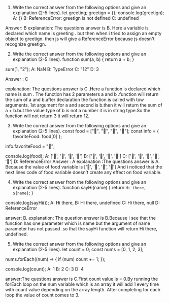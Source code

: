 1. Write the correct answer from the following options and give an explanation (2-5 lines).
let greeting;
greetign = {};
console.log(greetign);
A: {}
B: ReferenceError: greetign is not defined
C: undefined

Answer: B
explanation: The questions answer is B. Here a variable is declared which name is greeting . but then when i  tried to assign an empty object to greetign. then js will give a ReferenceError because js doesn't recognize greetign.

2. Write the correct answer from the following options and give an explanation (2-5 lines).
function sum(a, b) {
  return a + b;
}

sum(1, "2");
A: NaN
B: TypeError
C: "12"
D: 3

Answer : C

explanation: The questions answer is C .Here a function is declared which name is  sum . The function has 2 parameters a and b .function will  return the sum of a and b.after declaration the function is called with tow arguments. 1st argument for a and second is b.then it will return the sum of a + b.but the value type of b is not a number it is in string type.So  the function will not return 3 it will return 12.


3. Write the correct answer from the following options and give an explanation (2-5 lines).
const food = ["🍕", "🍫", "🥑", "🍔"];
const info = { favoriteFood: food[0] };

info.favoriteFood = "🍝";

console.log(food);
A: ['🍕', '🍫', '🥑', '🍔']
B: ['🍝', '🍫', '🥑', '🍔']
C: ['🍝', '🍕', '🍫', '🥑', '🍔']
D: ReferenceError
Answer : A
explanation :The questions answer is A. Because the value of food variable is ['🍕', '🍫', '🥑', '🍔'] And i noticed that the  next lines code  of food variable doesn't create any effect on food variable.

4. Write the correct answer from the following options and give an explanation (2-5 lines).
function sayHi(name) {
  return `Hi there, ${name}`;
}

console.log(sayHi());
A: Hi there,
B: Hi there, undefined
C: Hi there, null
D: ReferenceError

answer: B.
explanation: The question answer is B.Because i see that the function has one   parameter which is name but the argument of name parameter has not passed .so that the sayHi function will return Hi there, undefined.

5. Write the correct answer from the following options and give an explanation (2-5 lines).
let count = 0;
const nums = [0, 1, 2, 3];

nums.forEach((num) => {
  if (num) count += 1;
});

console.log(count);
A: 1
B: 2
C: 3
D: 4

answer:The questions answer is C.First count value is = 0.By running the forEach loop on the num variable which is an array  it will add 1 every time with count value depending on the array length. After completing for each loop the value of count comes to 3. 